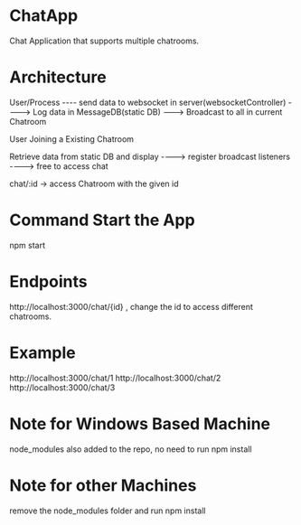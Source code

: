 # ChatApp

Chat Application that supports multiple chatrooms.

# Architecture

User/Process ---- send data to websocket in server(websocketController) ----> Log data in MessageDB(static DB) ---> Broadcast to all in current Chatroom

User Joining a Existing Chatroom

Retrieve data from static DB and display ----> register broadcast listeners ----> free to access chat



chat/:id -> access Chatroom with the given id


# Command Start the App
npm start

# Endpoints

http://localhost:3000/chat/{id} , change the id to access different chatrooms. 

# Example
http://localhost:3000/chat/1
http://localhost:3000/chat/2
http://localhost:3000/chat/3


# Note for Windows Based Machine
node_modules also added to the repo, no need to run npm install 

# Note for other Machines
remove the node_modules folder and run npm install  
